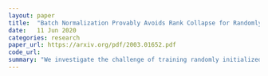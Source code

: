 ```yaml
---
layout: paper
title:  "Batch Normalization Provably Avoids Rank Collapse for Randomly Initialised Deep Networks"
date:   11 Jun 2020
categories: research
paper_url: https://arxiv.org/pdf/2003.01652.pdf
code_url: 
summary: "We investigate the challenge of training randomly initialized deep neural networks due to spectral instabilities in products of random matrices. Batch normalization emerges as an effective solution to prevent rank collapse in both linear and ReLU networks. Leveraging tools from Markov chain theory, we establish a lower rank bound for deep linear networks. Empirical findings show that this rank robustness extends to ReLU networks. Our experiments on real-world datasets underscore the significance of rank stability in training modern deep neural architectures."
---
```


